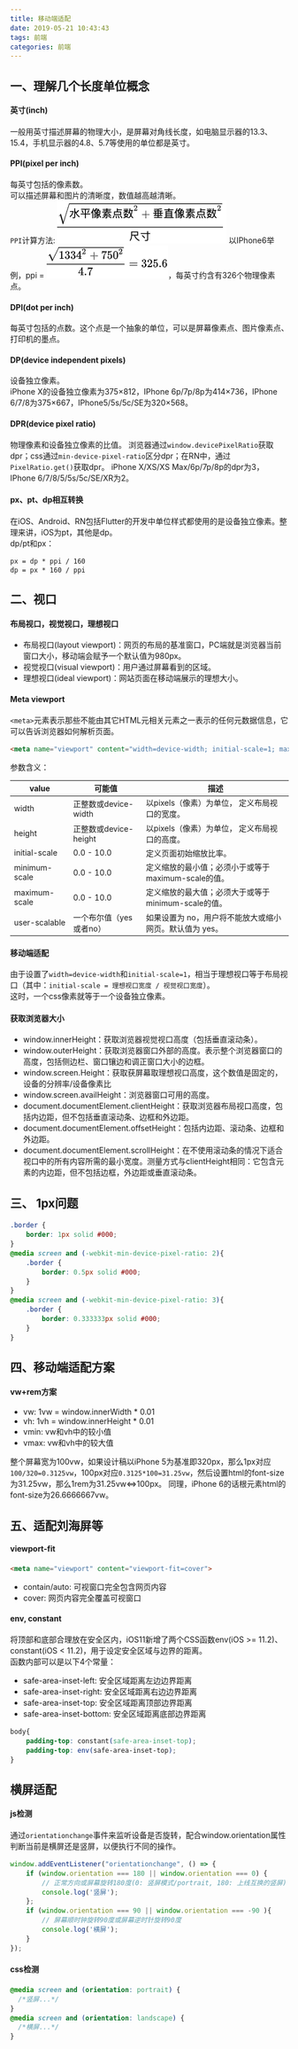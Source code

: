 ```yaml
---
title: 移动端适配
date: 2019-05-21 10:43:43
tags: 前端
categories: 前端
---
```


## 一、理解几个长度单位概念
#### 英寸(inch)
一般用英寸描述屏幕的物理大小，是屏幕对角线长度，如电脑显示器的13.3、15.4，手机显示器的4.8、5.7等使用的单位都是英寸。
#### PPI(pixel per inch)
每英寸包括的像素数。    
可以描述屏幕和图片的清晰度，数值越高越清晰。  
``PPI``计算方法:
![](移动端适配/1.jpg)
以IPhone6举例，ppi = ![](移动端适配/2.jpg)，每英寸约含有326个物理像素点。
#### DPI(dot per inch)
每英寸包括的点数。这个点是一个抽象的单位，可以是屏幕像素点、图片像素点、打印机的墨点。  
#### DP(device independent pixels)
设备独立像素。  
iPhone X的设备独立像素为375×812，IPhone 6p/7p/8p为414×736，IPhone 6/7/8为375×667，IPhone5/5s/5c/SE为320×568。
#### DPR(device pixel ratio)
物理像素和设备独立像素的比值。
浏览器通过``window.devicePixelRatio``获取dpr；css通过``min-device-pixel-ratio``区分dpr；在RN中，通过``PixelRatio.get()``获取dpr。
iPhone X/XS/XS Max/6p/7p/8p的dpr为3，IPhone 6/7/8/5/5s/5c/SE/XR为2。
#### px、pt、dp相互转换
在iOS、Android、RN包括Flutter的开发中单位样式都使用的是设备独立像素。整理来讲，iOS为pt，其他是dp。  
dp/pt和px：
```
px = dp * ppi / 160
dp = px * 160 / ppi
```
## 二、视口
#### 布局视口，视觉视口，理想视口
+ 布局视口(layout viewport)：网页的布局的基准窗口，PC端就是浏览器当前窗口大小，移动端会赋予一个默认值为980px。
+ 视觉视口(visual viewport)：用户通过屏幕看到的区域。
+ 理想视口(ideal viewport)：网站页面在移动端展示的理想大小。

#### Meta viewport
``<meta>``元素表示那些不能由其它HTML元相关元素之一表示的任何元数据信息，它可以告诉浏览器如何解析页面。
```html
<meta name="viewport" content="width=device-width; initial-scale=1; maximum-scale=1; minimum-scale=1; user-scalable=no;">
```
参数含义：

value | 可能值 | 描述
--- | --- | ---
width | 正整数或device-width | 以pixels（像素）为单位， 定义布局视口的宽度。
height | 正整数或device-height | 以pixels（像素）为单位， 定义布局视口的高度。
initial-scale | 0.0 - 10.0 | 定义页面初始缩放比率。
minimum-scale | 0.0 - 10.0 | 定义缩放的最小值；必须小于或等于maximum-scale的值。
maximum-scale | 0.0 - 10.0 | 定义缩放的最大值；必须大于或等于minimum-scale的值。
user-scalable | 一个布尔值（yes或者no）| 如果设置为 no，用户将不能放大或缩小网页。默认值为 yes。

#### 移动端适配
由于设置了``width=device-width``和``initial-scale=1``，相当于理想视口等于布局视口（其中：``initial-scale = 理想视口宽度 / 视觉视口宽度``）。        
这时，一个css像素就等于一个设备独立像素。
#### 获取浏览器大小
+ window.innerHeight：获取浏览器视觉视口高度（包括垂直滚动条）。
+ window.outerHeight：获取浏览器窗口外部的高度。表示整个浏览器窗口的高度，包括侧边栏、窗口镶边和调正窗口大小的边框。
+ window.screen.Height：获取获屏幕取理想视口高度，这个数值是固定的，设备的分辨率/设备像素比
+ window.screen.availHeight：浏览器窗口可用的高度。
+ document.documentElement.clientHeight：获取浏览器布局视口高度，包括内边距，但不包括垂直滚动条、边框和外边距。
+ document.documentElement.offsetHeight：包括内边距、滚动条、边框和外边距。
+ document.documentElement.scrollHeight：在不使用滚动条的情况下适合视口中的所有内容所需的最小宽度。测量方式与clientHeight相同：它包含元素的内边距，但不包括边框，外边距或垂直滚动条。

## 三、 1px问题
```css
.border {
    border: 1px solid #000;
}
@media screen and (-webkit-min-device-pixel-ratio: 2){
    .border {
        border: 0.5px solid #000;
    }   
}
@media screen and (-webkit-min-device-pixel-ratio: 3){
    .border {
        border: 0.333333px solid #000;
    }   
}
```

## 四、移动端适配方案
#### vw+rem方案
+ vw: 1vw = window.innerWidth * 0.01
+ vh: 1vh = window.innerHeight * 0.01
+ vmin: vw和vh中的较小值
+ vmax: vw和vh中的较大值
 
整个屏幕宽为100vw，如果设计稿以iPhone 5为基准即320px，那么1px对应``100/320=0.3125vw``，100px对应``0.3125*100=31.25vw``，然后设置html的font-size为31.25vw，那么1rem为31.25vw<=>100px。
同理，iPhone 6的话根元素html的font-size为26.6666667vw。

## 五、适配刘海屏等
#### viewport-fit
```html
<meta name="viewport" content="viewport-fit=cover">
```
+ contain/auto: 可视窗口完全包含网页内容
+ cover: 网页内容完全覆盖可视窗口

#### env, constant
将顶部和底部合理放在安全区内，iOS11新增了两个CSS函数env(iOS >= 11.2)、constant(iOS < 11.2)，用于设定安全区域与边界的距离。   
函数内部可以是以下4个常量：
+ safe-area-inset-left: 安全区域距离左边边界距离
+ safe-area-inset-right: 安全区域距离右边边界距离
+ safe-area-inset-top: 安全区域距离顶部边界距离
+ safe-area-inset-bottom: 安全区域距离底部边界距离

```css
body{
    padding-top: constant(safe-area-inset-top);
    padding-top: env(safe-area-inset-top);
}
```

## 横屏适配
#### js检测
通过``orientationchange``事件来监听设备是否旋转，配合window.orientation属性判断当前是横屏还是竖屏，以便执行不同的操作。 
```js
window.addEventListener("orientationchange", () => {
    if (window.orientation === 180 || window.orientation === 0) { 
        // 正常方向或屏幕旋转180度(0: 竖屏模式/portrait, 180: 上线互换的竖屏)
        console.log('竖屏');
    };
    if (window.orientation === 90 || window.orientation === -90 ){ 
        // 屏幕顺时钟旋转90度或屏幕逆时针旋转90度
        console.log('横屏');
    }  
});
```
#### css检测
```css
@media screen and (orientation: portrait) {
  /*竖屏...*/
} 
@media screen and (orientation: landscape) {
  /*横屏...*/
}

```
